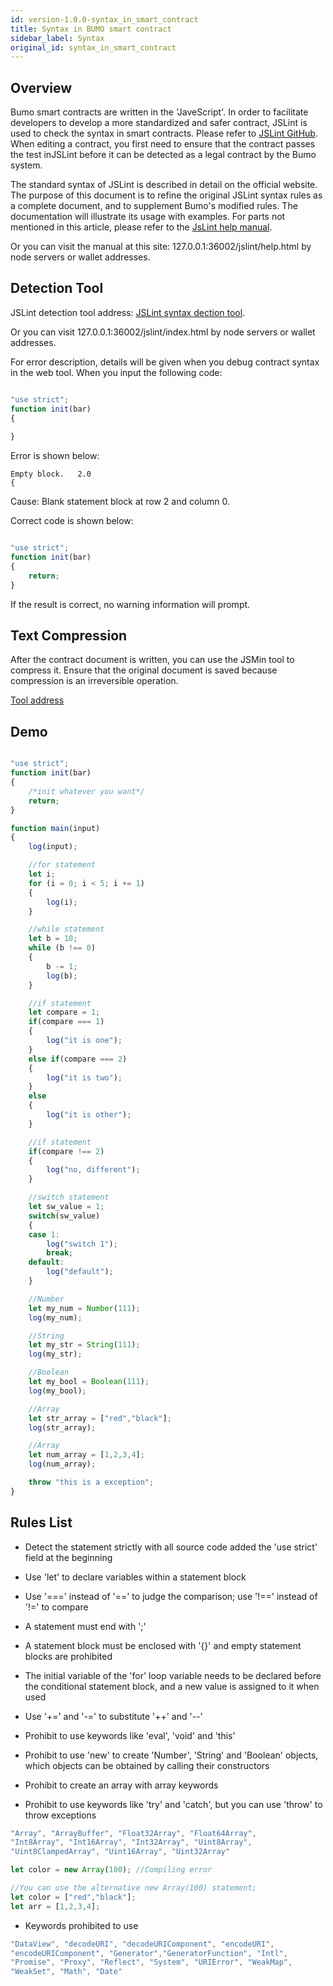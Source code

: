 ```yaml
---
id: version-1.0.0-syntax_in_smart_contract
title: Syntax in BUMO smart contract
sidebar_label: Syntax
original_id: syntax_in_smart_contract
---
```


## Overview
Bumo smart contracts are written in the 'JaveScript'. In order to facilitate developers to develop a more standardized and safer contract, JSLint is used to check the syntax in smart contracts. Please refer to [JSLint GitHub](https://github.com/bumoproject/bumo/tree/master/src/web/jslint). When editing a contract, you first need to ensure that the contract passes the test inJSLint before it can be detected as a legal contract by the Bumo system.

The standard syntax of JSLint is described in detail on the official website. The purpose of this document is to refine the original JSLint syntax rules as a complete document, and to supplement Bumo's modified rules. The documentation will illustrate its usage with examples. For parts not mentioned in this article, please refer to the [JsLint help manual](http://jslint.bumocdn.com/help.html).

Or you can visit the manual at this site: 127.0.0.1:36002/jslint/help.html by node servers or wallet addresses.

## Detection Tool
   JSLint detection tool address: [JSLint syntax dection tool](http://jslint.bumocdn.com "JSLint syntax detection tool").

   Or you can visit 127.0.0.1:36002/jslint/index.html by node servers or wallet addresses. 

For error description, details will be given when you debug contract syntax in the web tool. When you input the following code:

```javascript

"use strict";
function init(bar)
{
    
}
```

Error is shown below:

```
Empty block.   2.0
{
```

Cause: Blank statement block at row 2 and column 0.

Correct code is shown below:

```javascript

"use strict";
function init(bar)
{
    return;    
}
```

If the result is correct, no warning information will prompt.

## Text Compression
After the contract document is written, you can use the JSMin tool to compress it. Ensure that the original document is saved because compression is an irreversible operation.

[Tool address](https://github.com/bumoproject/bumo/tree/master/deploy/jsmin)

## Demo
```javascript

"use strict";
function init(bar)
{
    /*init whatever you want*/
    return;
}

function main(input) 
{
    log(input);

    //for statement
    let i;
    for (i = 0; i < 5; i += 1) 
    {
        log(i);
    }

    //while statement
    let b = 10;
    while (b !== 0) 
    {
        b -= 1;
        log(b);
    }

    //if statement
    let compare = 1;
    if(compare === 1)
    {
        log("it is one");
    }
    else if(compare === 2)
    {
        log("it is two");
    }
    else
    {
        log("it is other");
    }

    //if statement
    if(compare !== 2)
    {
        log("no, different");
    }

    //switch statement
    let sw_value = 1;
    switch(sw_value)
    {
    case 1:
        log("switch 1");
        break;
    default:
        log("default");
    }

    //Number
    let my_num = Number(111);
    log(my_num);

    //String
    let my_str = String(111);
    log(my_str);

    //Boolean
    let my_bool = Boolean(111);
    log(my_bool);

    //Array
    let str_array = ["red","black"]; 
    log(str_array);

    //Array
    let num_array = [1,2,3,4];
    log(num_array);

    throw "this is a exception";
}
```

## Rules List
 
- Detect the statement strictly with all source code added the 'use strict' field at the beginning

- Use 'let' to declare variables within a statement block

- Use '===' instead of '==' to judge the comparison; use '!==' instead of '!=' to compare
- A statement must end with ';'

- A statement block must be enclosed with '{}' and empty statement blocks are prohibited

- The initial variable of the 'for' loop variable needs to be declared before the conditional statement block, and a new value is assigned to it when used

- Use '+=' and '-=' to substitute '++' and '--'

- Prohibit to use keywords like 'eval', 'void' and 'this'

- Prohibit to use 'new' to create 'Number', 'String' and 'Boolean' objects, which objects can be obtained by calling their constructors

- Prohibit to create an array with array keywords

- Prohibit to use keywords like 'try' and 'catch', but you can use 'throw' to throw exceptions

```javascript
"Array", "ArrayBuffer", "Float32Array", "Float64Array", 
"Int8Array", "Int16Array", "Int32Array", "Uint8Array", 
"Uint8ClampedArray", "Uint16Array", "Uint32Array"

let color = new Array(100); //Compiling error

//You can use the alternative new Array(100) statement;
let color = ["red","black"]; 
let arr = [1,2,3,4];
```

- Keywords prohibited to use
```javascript
"DataView", "decodeURI", "decodeURIComponent", "encodeURI", 
"encodeURIComponent", "Generator","GeneratorFunction", "Intl", 
"Promise", "Proxy", "Reflect", "System", "URIError", "WeakMap", 
"WeakSet", "Math", "Date"
```
